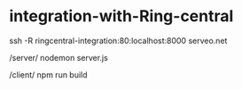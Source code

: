 # integration-with-Ring-central

 ssh -R ringcentral-integration:80:localhost:8000 serveo.net 

/server/ nodemon server.js

/client/ npm run build
